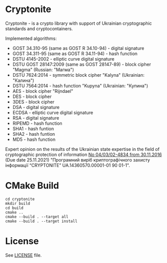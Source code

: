 # Сryptonite
Сryptonite - is a crypto library with support of Ukrainian cryptographic standards and cryptocontainers.

Implemented algorithms:

* GOST 34.310-95 (same as GOST R 34.10-94) - digital signature
* GOST 34.311-95 (same as GOST R 34.11-94) - hash function
* DSTU 4145-2002 - elliptic curve digital signature
* DSTU GOST 28147:2009 (same as GOST 28147-89) - block cipher "Magma" (Russian: "Магма")
* DSTU 7624:2014 - symmetric block cipher "Kalyna" (Ukrainian: "Калина")
* DSTU 7564:2014 - hash function "Kupyna" (Ukrainian: "Купина")
* AES - block cipher "Rijndael"
* DES - block cipher
* 3DES - block cipher
* DSA - digital signature
* ECDSA - elliptic curve digital signature
* RSA - digital signature
* RIPEMD - hash function
* SHA1 - hash funtion
* SHA2 - hash funtion
* MD5 - hash function

Expert opinion on the results of the Ukrainian state expertise in the field of cryptographic protection of information [No 04/03/02-4834 from 30.11.2016](http://www.dsszzi.gov.ua/dsszzi/control/uk/publish/article?art_id=283948&cat_id=72110) (Due date 25.11.2021) "Програмний виріб криптографічного захисту інформації “CRYPTONITE” UA.14360570.00001-01 90 01-1".

# CMake Build
```
cd cryptonite
mkdir build
cd build
cmake ..
cmake --build . --target all
cmake --build . --target install
```

# License
See [LICENSE](LICENSE) file.
